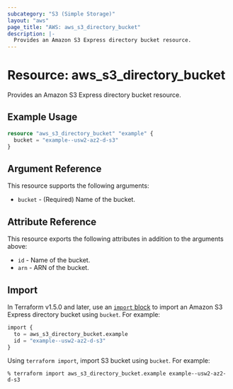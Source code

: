 ```yaml
---
subcategory: "S3 (Simple Storage)"
layout: "aws"
page_title: "AWS: aws_s3_directory_bucket"
description: |-
  Provides an Amazon S3 Express directory bucket resource.
---
```


# Resource: aws_s3_directory_bucket

Provides an Amazon S3 Express directory bucket resource.

## Example Usage

```terraform
resource "aws_s3_directory_bucket" "example" {
  bucket = "example--usw2-az2-d-s3"
}
```

## Argument Reference

This resource supports the following arguments:

* `bucket` - (Required) Name of the bucket.

## Attribute Reference

This resource exports the following attributes in addition to the arguments above:

* `id` - Name of the bucket.
* `arn` - ARN of the bucket.

## Import

In Terraform v1.5.0 and later, use an [`import` block](https://developer.hashicorp.com/terraform/language/import) to import an Amazon S3 Express directory bucket using `bucket`. For example:

```terraform
import {
  to = aws_s3_directory_bucket.example
  id = "example--usw2-az2-d-s3"
}
```

Using `terraform import`, import S3 bucket using `bucket`. For example:

```console
% terraform import aws_s3_directory_bucket.example example--usw2-az2-d-s3
```
